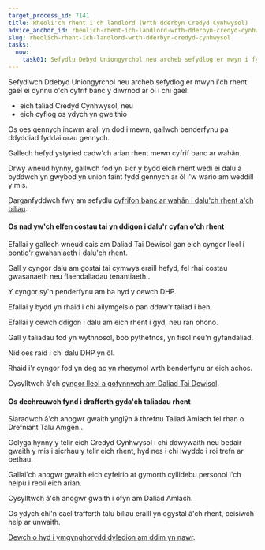 ```yaml
---
target_process_id: 7141
title: Rheoli'ch rhent i'ch landlord (Wrth dderbyn Credyd Cynhwysol)
advice_anchor_id: rheolich-rhent-ich-landlord-wrth-dderbyn-credyd-cynhwysol
slug: rheolich-rhent-ich-landlord-wrth-dderbyn-credyd-cynhwysol
tasks:
  now:
    task01: Sefydlu Debyd Uniongyrchol neu archeb sefydlog er mwyn i fy rhent gael ei dalu ar y diwrnod cywir
---
```

Sefydlwch Ddebyd Uniongyrchol neu archeb sefydlog er mwyn i'ch rhent gael ei dynnu o'ch cyfrif banc y diwrnod ar ôl i chi gael:

* eich taliad Credyd Cynhwysol, neu
* eich cyflog os ydych yn gweithio

Os oes gennych incwm arall yn dod i mewn, gallwch benderfynu pa ddyddiad fyddai orau gennych.

Gallech hefyd ystyried cadw'ch arian rhent mewn cyfrif banc ar wahân.

Drwy wneud hynny, gallwch fod yn sicr y bydd eich rhent wedi ei dalu a byddwch yn gwybod yn union faint fydd gennych ar ôl i'w wario am weddill y mis.

Darganfyddwch fwy am sefydlu [cyfrifon banc ar wahân i dalu'ch rhent a'ch biliau](/cy/artiles/sefydlu-nifer-o-gyfrifon-banc).

#### Os nad yw'ch elfen costau tai yn ddigon i dalu'r cyfan o'ch rhent

Efallai y gallech wneud cais am Daliad Tai Dewisol gan eich cyngor lleol i bontio'r gwahaniaeth i dalu'ch rhent.

Gall y cyngor dalu am gostai tai cymwys eraill hefyd, fel rhai costau gwasanaeth neu flaendaliadau tenantiaeth..

Y cyngor sy'n penderfynu am ba hyd y cewch DHP.

Efallai y bydd yn rhaid i chi ailymgeisio pan ddaw'r taliad i ben.

Efallai y cewch ddigon i dalu am eich rhent i gyd, neu ran ohono.

Gall y taliadau fod yn wythnosol, bob pythefnos, yn fisol neu'n gyfandaliad.

Nid oes raid i chi dalu DHP yn ôl.

Rhaid i'r cyngor fod yn deg ac yn rhesymol wrth benderfynu ar eich achos.

Cysylltwch â'ch [cyngor lleol a gofynnwch am Daliad Tai Dewisol](https://www.gov.uk/find-your-local-council).

#### Os dechreuwch fynd i drafferth gyda'ch taliadau rhent

Siaradwch â'ch anogwr gwaith ynglŷn â threfnu Taliad Amlach fel rhan o Drefniant Talu Amgen..

Golyga hynny y telir eich Credyd Cynhwysol i chi ddwywaith neu bedair gwaith y mis i sicrhau y telir eich rhent, hyd nes i chi lwyddo i roi trefn ar bethau.

Gallai'ch anogwr gwaith eich cyfeirio at gymorth cyllidebu personol i'ch helpu i reoli eich arian.

Cysylltwch â'ch anogwr gwaith i ofyn am Daliad Amlach.

Os ydych chi'n cael trafferth talu biliau eraill yn ogystal â'ch rhent, ceisiwch help ar unwaith.

[Dewch o hyd i ymgynghorydd dyledion am ddim yn nawr](/cy/tools/canfyddwr-cyngor-ar-ddyledion).
